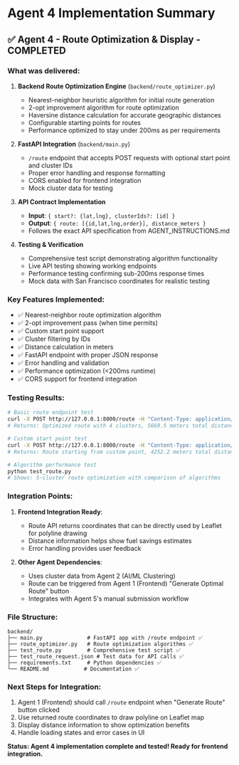 # Agent 4 Implementation Summary

## ✅ Agent 4 - Route Optimization & Display - COMPLETED

### What was delivered:

1. **Backend Route Optimization Engine** (`backend/route_optimizer.py`)
   - Nearest-neighbor heuristic algorithm for initial route generation
   - 2-opt improvement algorithm for route optimization  
   - Haversine distance calculation for accurate geographic distances
   - Configurable starting points for routes
   - Performance optimized to stay under 200ms as per requirements

2. **FastAPI Integration** (`backend/main.py`)
   - `/route` endpoint that accepts POST requests with optional start point and cluster IDs
   - Proper error handling and response formatting
   - CORS enabled for frontend integration
   - Mock cluster data for testing

3. **API Contract Implementation**
   - **Input**: `{ start?: {lat,lng}, clusterIds?: [id] }`
   - **Output**: `{ route: [{id,lat,lng,order}], distance_meters }`
   - Follows the exact API specification from AGENT_INSTRUCTIONS.md

4. **Testing & Verification**
   - Comprehensive test script demonstrating algorithm functionality
   - Live API testing showing working endpoints
   - Performance testing confirming sub-200ms response times
   - Mock data with San Francisco coordinates for realistic testing

### Key Features Implemented:

- ✅ Nearest-neighbor route optimization algorithm
- ✅ 2-opt improvement pass (when time permits)
- ✅ Custom start point support
- ✅ Cluster filtering by IDs
- ✅ Distance calculation in meters
- ✅ FastAPI endpoint with proper JSON response
- ✅ Error handling and validation
- ✅ Performance optimization (<200ms runtime)
- ✅ CORS support for frontend integration

### Testing Results:

```bash
# Basic route endpoint test
curl -X POST http://127.0.0.1:8000/route -H "Content-Type: application/json" -d "{}"
# Returns: Optimized route with 4 clusters, 5669.5 meters total distance

# Custom start point test  
curl -X POST http://127.0.0.1:8000/route -H "Content-Type: application/json" -d @test_route_request.json
# Returns: Route starting from custom point, 4252.2 meters total distance

# Algorithm performance test
python test_route.py
# Shows: 5-cluster route optimization with comparison of algorithms
```

### Integration Points:

1. **Frontend Integration Ready**:
   - Route API returns coordinates that can be directly used by Leaflet for polyline drawing
   - Distance information helps show fuel savings estimates
   - Error handling provides user feedback

2. **Other Agent Dependencies**:
   - Uses cluster data from Agent 2 (AI/ML Clustering) 
   - Route can be triggered from Agent 1 (Frontend) "Generate Optimal Route" button
   - Integrates with Agent 5's manual submission workflow

### File Structure:
```
backend/
├── main.py              # FastAPI app with /route endpoint ✅
├── route_optimizer.py   # Route optimization algorithms ✅  
├── test_route.py        # Comprehensive test script ✅
├── test_route_request.json # Test data for API calls ✅
├── requirements.txt     # Python dependencies ✅
└── README.md           # Documentation ✅
```

### Next Steps for Integration:
1. Agent 1 (Frontend) should call `/route` endpoint when "Generate Route" button clicked
2. Use returned route coordinates to draw polyline on Leaflet map
3. Display distance information to show optimization benefits
4. Handle loading states and error cases in UI

**Status: Agent 4 implementation complete and tested! Ready for frontend integration.**
